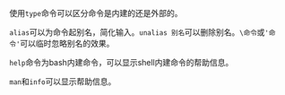 使用`type`命令可以区分命令是内建的还是外部的。

`alias`可以为命令起别名，简化输入。`unalias 别名`可以删除别名。`\命令`或`'命令'`可以临时忽略别名的效果。

`help`命令为bash内建命令，可以显示shell内建命令的帮助信息。

`man`和`info`可以显示帮助信息。

